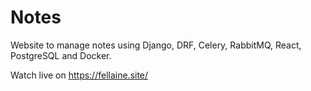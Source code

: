 # Notes

Website to manage notes using Django, DRF, Celery, RabbitMQ, React, PostgreSQL and Docker.

Watch live on https://fellaine.site/